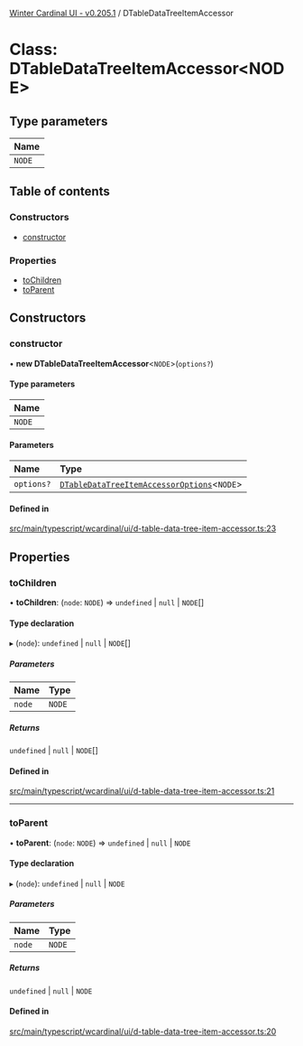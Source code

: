 [Winter Cardinal UI - v0.205.1](../index.md) / DTableDataTreeItemAccessor

# Class: DTableDataTreeItemAccessor<NODE\>

## Type parameters

| Name |
| :------ |
| `NODE` |

## Table of contents

### Constructors

- [constructor](DTableDataTreeItemAccessor.md#constructor)

### Properties

- [toChildren](DTableDataTreeItemAccessor.md#tochildren)
- [toParent](DTableDataTreeItemAccessor.md#toparent)

## Constructors

### constructor

• **new DTableDataTreeItemAccessor**<`NODE`\>(`options?`)

#### Type parameters

| Name |
| :------ |
| `NODE` |

#### Parameters

| Name | Type |
| :------ | :------ |
| `options?` | [`DTableDataTreeItemAccessorOptions`](../interfaces/DTableDataTreeItemAccessorOptions.md)<`NODE`\> |

#### Defined in

[src/main/typescript/wcardinal/ui/d-table-data-tree-item-accessor.ts:23](https://github.com/winter-cardinal/winter-cardinal-ui/blob/v0.205.1/src/main/typescript/wcardinal/ui/d-table-data-tree-item-accessor.ts#L23)

## Properties

### toChildren

• **toChildren**: (`node`: `NODE`) => `undefined` \| ``null`` \| `NODE`[]

#### Type declaration

▸ (`node`): `undefined` \| ``null`` \| `NODE`[]

##### Parameters

| Name | Type |
| :------ | :------ |
| `node` | `NODE` |

##### Returns

`undefined` \| ``null`` \| `NODE`[]

#### Defined in

[src/main/typescript/wcardinal/ui/d-table-data-tree-item-accessor.ts:21](https://github.com/winter-cardinal/winter-cardinal-ui/blob/v0.205.1/src/main/typescript/wcardinal/ui/d-table-data-tree-item-accessor.ts#L21)

___

### toParent

• **toParent**: (`node`: `NODE`) => `undefined` \| ``null`` \| `NODE`

#### Type declaration

▸ (`node`): `undefined` \| ``null`` \| `NODE`

##### Parameters

| Name | Type |
| :------ | :------ |
| `node` | `NODE` |

##### Returns

`undefined` \| ``null`` \| `NODE`

#### Defined in

[src/main/typescript/wcardinal/ui/d-table-data-tree-item-accessor.ts:20](https://github.com/winter-cardinal/winter-cardinal-ui/blob/v0.205.1/src/main/typescript/wcardinal/ui/d-table-data-tree-item-accessor.ts#L20)
